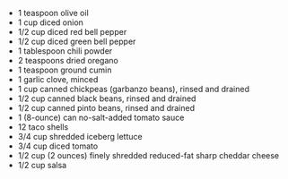 - 1 teaspoon olive oil
- 1 cup diced onion
- 1/2 cup diced red bell pepper
- 1/2 cup diced green bell pepper
- 1 tablespoon chili powder
- 2 teaspoons dried oregano
- 1 teaspoon ground cumin
- 1 garlic clove, minced
- 1 cup canned chickpeas (garbanzo beans), rinsed and drained
- 1/2 cup canned black beans, rinsed and drained
- 1/2 cup canned pinto beans, rinsed and drained
- 1 (8-ounce) can no-salt-added tomato sauce
- 12 taco shells
- 3/4 cup shredded iceberg lettuce
- 3/4 cup diced tomato
- 1/2 cup (2 ounces) finely shredded reduced-fat sharp cheddar cheese
- 1/2 cup salsa
